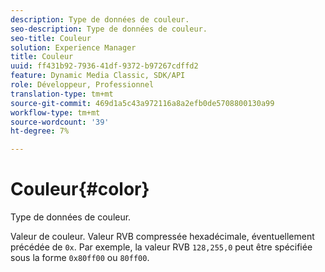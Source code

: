 ```yaml
---
description: Type de données de couleur.
seo-description: Type de données de couleur.
seo-title: Couleur
solution: Experience Manager
title: Couleur
uuid: ff431b92-7936-41df-9372-b97267cdffd2
feature: Dynamic Media Classic, SDK/API
role: Développeur, Professionnel
translation-type: tm+mt
source-git-commit: 469d1a5c43a972116a8a2efb0de5708800130a99
workflow-type: tm+mt
source-wordcount: '39'
ht-degree: 7%

---
```



# Couleur{#color}

Type de données de couleur.

Valeur de couleur. Valeur RVB compressée hexadécimale, éventuellement précédée de `0x`. Par exemple, la valeur RVB `128,255,0` peut être spécifiée sous la forme `0x80ff00` ou `80ff00`.
